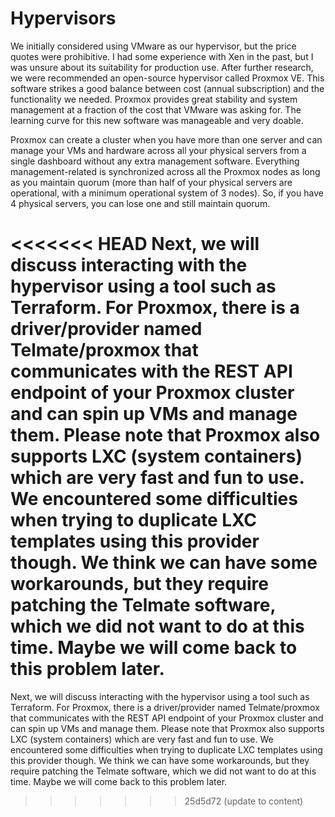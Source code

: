 # Hypervisors

We initially considered using VMware as our hypervisor, but the price quotes were prohibitive. I had some experience with Xen in the past, but I was unsure about its suitability for production use. After further research, we were recommended an open-source hypervisor called Proxmox VE. This software strikes a good balance between cost (annual subscription) and the functionality we needed. Proxmox provides great stability and system management at a fraction of the cost that VMware was asking for. The learning curve for this new software was manageable and very doable.

Proxmox can create a cluster when you have more than one server and can manage your VMs and hardware across all your physical servers from a single dashboard without any extra management software. Everything management-related is synchronized across all the Proxmox nodes as long as you maintain quorum (more than half of your physical servers are operational, with a minimum operational system of 3 nodes). So, if you have 4 physical servers, you can lose one and still maintain quorum.

<<<<<<< HEAD
Next, we will discuss interacting with the hypervisor using a tool such as Terraform. For Proxmox, there is a driver/provider named Telmate/proxmox that communicates with the REST API endpoint of your Proxmox cluster and can spin up VMs and manage them. Please note that Proxmox also supports LXC (system containers) which are very fast and fun to use. We encountered some difficulties when trying to duplicate LXC templates using this provider though. We think we can have some workarounds, but they require patching the Telmate software, which we did not want to do at this time. Maybe we will come back to this problem later.
=======
Next, we will discuss interacting with the hypervisor using a tool such as Terraform. For Proxmox, there is a driver/provider named Telmate/proxmox that communicates with the REST API endpoint of your Proxmox cluster and can spin up VMs and manage them. Please note that Proxmox also supports LXC (system containers) which are very fast and fun to use. We encountered some difficulties when trying to duplicate LXC templates using this provider though. We think we can have some workarounds, but they require patching the Telmate software, which we did not want to do at this time. Maybe we will come back to this problem later.
>>>>>>> 25d5d72 (update to content)
